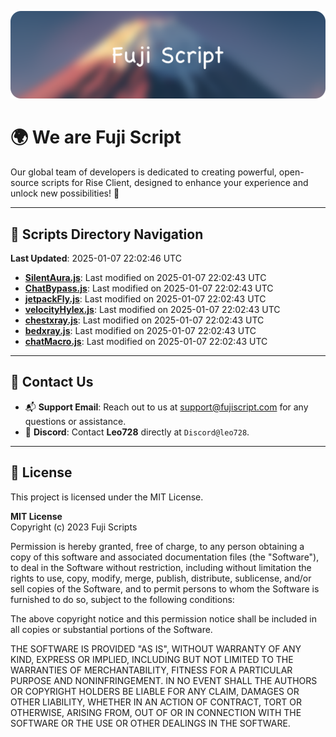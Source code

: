 ![Banner](.github/b.webp)

# 🌍 **We are Fuji Script**

Our global team of developers is dedicated to creating powerful, open-source scripts for Rise Client, designed to enhance your experience and unlock new possibilities! 🌟

---
<!-- SCRIPTS_NAVIGATION_START -->
## 📂 **Scripts Directory Navigation**

**Last Updated**: 2025-01-07 22:02:46 UTC

- **[SilentAura.js](scripts/SilentAura.js)**: Last modified on 2025-01-07 22:02:43 UTC
- **[ChatBypass.js](scripts/ChatBypass.js)**: Last modified on 2025-01-07 22:02:43 UTC
- **[jetpackFly.js](scripts/jetpackFly.js)**: Last modified on 2025-01-07 22:02:43 UTC
- **[velocityHylex.js](scripts/velocityHylex.js)**: Last modified on 2025-01-07 22:02:43 UTC
- **[chestxray.js](scripts/chestxray.js)**: Last modified on 2025-01-07 22:02:43 UTC
- **[bedxray.js](scripts/bedxray.js)**: Last modified on 2025-01-07 22:02:43 UTC
- **[chatMacro.js](scripts/chatMacro.js)**: Last modified on 2025-01-07 22:02:43 UTC

<!-- SCRIPTS_NAVIGATION_END -->

---

## 💬 **Contact Us**  
- 📬 **Support Email**: Reach out to us at [support@fujiscript.com](mailto:support@fujiscript.com) for any questions or assistance.  
- 💬 **Discord**: Contact **Leo728** directly at `Discord@leo728`.

---

## 📜 **License**

This project is licensed under the MIT License.  

**MIT License**  
Copyright (c) 2023 Fuji Scripts  

Permission is hereby granted, free of charge, to any person obtaining a copy of this software and associated documentation files (the "Software"), to deal in the Software without restriction, including without limitation the rights to use, copy, modify, merge, publish, distribute, sublicense, and/or sell copies of the Software, and to permit persons to whom the Software is furnished to do so, subject to the following conditions:  

The above copyright notice and this permission notice shall be included in all copies or substantial portions of the Software.  

THE SOFTWARE IS PROVIDED "AS IS", WITHOUT WARRANTY OF ANY KIND, EXPRESS OR IMPLIED, INCLUDING BUT NOT LIMITED TO THE WARRANTIES OF MERCHANTABILITY, FITNESS FOR A PARTICULAR PURPOSE AND NONINFRINGEMENT. IN NO EVENT SHALL THE AUTHORS OR COPYRIGHT HOLDERS BE LIABLE FOR ANY CLAIM, DAMAGES OR OTHER LIABILITY, WHETHER IN AN ACTION OF CONTRACT, TORT OR OTHERWISE, ARISING FROM, OUT OF OR IN CONNECTION WITH THE SOFTWARE OR THE USE OR OTHER DEALINGS IN THE SOFTWARE.  
